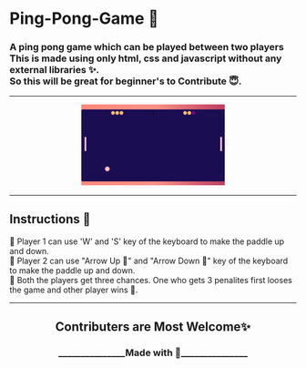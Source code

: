 # Ping-Pong-Game 🏓
<h3>
 A ping pong game which can be played between two players <br>This is made using only html, css and javascript without any external libraries ✨.<br>
So this will be great for beginner's to Contribute 😇.
</h3>
<hr>
<p align="center">
<img src="ss.png" alt="img" width="50%">
</p>
<hr>
<h2> Instructions 📜</h2>

🔰 Player 1 can use 'W' and 'S' key of the keyboard to make the paddle up and down.<br>
🔰 Player 2 can use "Arrow Up 🔼" and "Arrow Down 🔽" key of the  keyboard to make the paddle up and down.<br>
🔰 Both the players get three chances.
One who gets 3 penalites first looses the game and other player wins 🎉.
<hr>

<h2 align="center">Contributers are Most Welcome✨</h2>
<h3 align="center">_______________Made with 💜_______________</h3>
